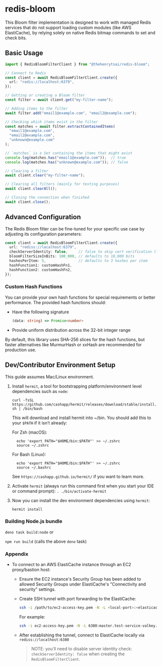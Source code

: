 # redis-bloom
This Bloom filter implementation is designed to work with managed Redis services that do not support loading custom modules (like AWS ElastiCache), by relying solely on native Redis bitmap commands to set and check bits.

## Basic Usage

```ts
import { RedisBloomFilterClient } from "@thehenrytsai/redis-bloom";

// Connect to Redis
const client = await RedisBloomFilterClient.create({
  url: "redis://localhost:6379",
});

// Getting or creating a Bloom filter
const filter = await client.get("my-filter-name");

// Adding items to the filter
await filter.add("email1@example.com", "email2@example.com");

// Checking which items exist in the filter
const matches = await filter.extractContainedItems(
  "email1@example.com", 
  "email2@example.com",
  "unknown@example.com"
);

// `matches` is a Set containing the items that might exist
console.log(matches.has("email1@example.com"));  // true
console.log(matches.has("unknown@example.com")); // false

// Clearing a filter
await client.clear("my-filter-name");

// Clearing all filters (mainly for testing purposes)
await client.clearAll();

// Closing the connection when finished
await client.close();
```

## Advanced Configuration
The Redis Bloom filter can be fine-tuned for your specific use case by adjusting its configuration parameters:

```ts
const client = await RedisBloomFilterClient.create({
  url: "rediss://localhost:6379",
  checkServerIdentity: false,     // false to skip cert verification (for testing)
  bloomFilterSizeInBits: 100_000, // defaults to 10,000 bits
  hashesPerItem: 5,               // defaults to 3 hashes per item
  hashFunction1: customHashFn1,
  hashFunction2: customHashFn2,
});
```

### Custom Hash Functions

You can provide your own hash functions for special requirements or better performance. The provided hash functions should:

- Have the following signature

   ```ts
   (data: string) => Promise<number>
   ```

- Provide uniform distribution across the 32-bit integer range

By default, this library uses SHA-256 slices for the hash functions, but faster alternatives like MurmurHash or xxHash are recommended for production use.



## Dev/Contributor Environment Setup

This guide assumes Mac/Linux environment.

1. Install `hermit`, a tool for bootstrapping platform/environment level dependencies such as `node`:

   `curl -fsSL https://github.com/cashapp/hermit/releases/download/stable/install.sh | /bin/bash`

   This will download and install hermit into ~/bin. You should add this to your `$PATH` if it isn’t already:

   For Zsh (macOS):

   ```
     echo 'export PATH="$HOME/bin:$PATH"' >> ~/.zshrc
     source ~/.zshrc
   ```

   For Bash (Linux):

   ```
     echo 'export PATH="$HOME/bin:$PATH"' >> ~/.zshrc
     source ~/.bashrc
   ```
   
   See `https://cashapp.github.io/hermit/` if you want to learn more.

1. Activate `hermit` (always run this command first when you start your IDE or command prompt):
   `. ./bin/activate-hermit`

1. Now you can install the dev environment dependencies using `hermit`:

   `hermit install`

### Building Node.js bundle

`deno task build:node` or

`npm run build` (calls the above `deno` task)

### Appendix
- To connect to an AWS ElastiCache instance through an EC2 proxy/bastion host:

  - Ensure the EC2 instance's Security Group has been added to allowed Security Groups under ElastiCache's "Connectivity and security" settings.

  - Create SSH tunnel with port forwarding to the ElastiCache:
  
    ```sh
    ssh -i /path/to/ec2-access-key.pem -N -L <local-port>:<elasticache-endpoint>:<elasticache-port> ec2-user@<public-ec2-instance-ip>
    ```

    For example:
    
    ```sh
    ssh -i ec2-access-key.pem -N -L 6380:master.test-service-valkey.tl83oi.use1.cache.amazonaws.com:6379 ec2-user@44.222.66.8
    ```

  - After establishing the tunnel, connect to ElastiCache locally via `rediss://localhost:6380`
    > NOTE: you'll need to disable server identity check: `checkServerIdentity: false` when creating the `RedisBloomFilterClient`.